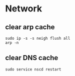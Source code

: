 # Network

## clear arp cache

```shell
sudo ip -s -s neigh flush all
arp -n
```

## clear DNS cache

```shell
sudo service nscd restart
```
